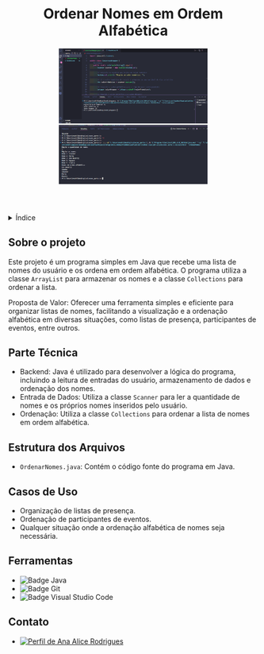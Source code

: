 <!DOCTYPE html>
<html lang="pt-br">
<head>
    <meta charset="UTF-8">
    <meta name="viewport" content="width=device-width, initial-scale=1.0">
    <meta name="description" content=" ">
    <meta name="keywords" content="">
    <meta name="author" content="Ana Alice Rodrigues">

</head>
<body>

<header>
    <h1>Ordenar Nomes em Ordem Alfabética</h1>
    <img src="./img/imagem.png" alt="01" width="300" height="auto">
    <img src="./img/ordem2.png" alt="02" width="300" height="auto">
</header>

<details>
    <summary>Índice</summary>
    <ol>
        <li><a href="#sobre-o-projeto">Sobre o projeto</a></li>
        <li><a href="#parte-tecnica">Parte Técnica</a></li>
        <li><a href="#estrutura-dos-arquivos">Estrutura dos Arquivos</a></li>
        <li><a href="#casos-de-uso">Casos de Uso</a></li>
        <li><a href="#ferramentas">Ferramentas</a></li>
        <li><a href="#contato">Contato</a></li>
    </ol>
</details>

<section id="sobre-o-projeto">
    <h2>Sobre o projeto</h2>
    <p>
        Este projeto é um programa simples em Java que recebe uma lista de nomes do usuário e os ordena em ordem alfabética. O programa utiliza a classe <code>ArrayList</code> para armazenar os nomes e a classe <code>Collections</code> para ordenar a lista.
    </p>
    <p>
        Proposta de Valor: Oferecer uma ferramenta simples e eficiente para organizar listas de nomes, facilitando a visualização e a ordenação alfabética em diversas situações, como listas de presença, participantes de eventos, entre outros.
    </p>
</section>

<section id="parte-tecnica">
    <h2>Parte Técnica</h2>
    <ul>
        <li>Backend: Java é utilizado para desenvolver a lógica do programa, incluindo a leitura de entradas do usuário, armazenamento de dados e ordenação dos nomes.</li>
        <li>Entrada de Dados: Utiliza a classe <code>Scanner</code> para ler a quantidade de nomes e os próprios nomes inseridos pelo usuário.</li>
        <li>Ordenação: Utiliza a classe <code>Collections</code> para ordenar a lista de nomes em ordem alfabética.</li>
    </ul>
</section>

<section id="estrutura-dos-arquivos">
    <h2>Estrutura dos Arquivos</h2>
    <ul>
        <li><code>OrdenarNomes.java</code>: Contém o código fonte do programa em Java.</li>
    </ul>
</section>

<section id="casos-de-uso">
    <h2>Casos de Uso</h2>
    <ul>
        <li>Organização de listas de presença.</li>
        <li>Ordenação de participantes de eventos.</li>
        <li>Qualquer situação onde a ordenação alfabética de nomes seja necessária.</li>
    </ul>
</section>

<section id="ferramentas">
    <h2>Ferramentas</h2>
    <ul>
        <li><img src="https://img.shields.io/badge/Java-ED8B00?style=for-the-badge&logo=java&logoColor=white" alt="Badge Java"></li>
        <li><img src="https://img.shields.io/badge/GIT-E44C30?style=for-the-badge&logo=git&logoColor=white" alt="Badge Git"></li>
        <li><img src="https://img.shields.io/badge/Visual_Studio_Code-0078D4?style=for-the-badge&logo=visual-studio-code&logoColor=white" alt="Badge Visual Studio Code"></li>
    </ul>
</section>

<section id="contato">
    <h2>Contato</h2>
    <ul>
        <li><a href="https://linktr.ee/anaeanali5" target="_blank"><img src="https://img.shields.io/badge/Ana_Alice_Rodrigues-blue?style=for-the-badge" alt="Perfil de Ana Alice Rodrigues"></a></li>
    </ul>

</section>

</body>
</html>

